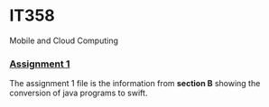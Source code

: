 # IT358
Mobile and Cloud Computing

### [Assignment 1](https://sites.google.com/site/it358isu/team-schedules/assign1)
The assignment 1 file is the information from **section B** showing the conversion of java programs to swift.

